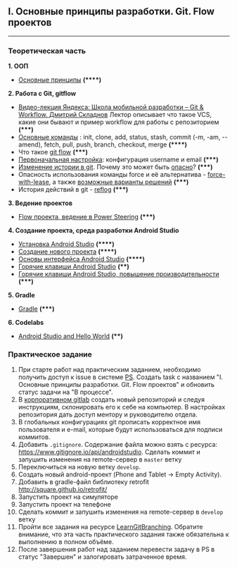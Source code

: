 ## I. Основные принципы разработки. Git. Flow проектов
---
### Теоретическая часть

**1. ООП**
+ [Основные принципы](https://javarush.ru/groups/posts/principy-oop)  **(\*\*\*\*)**

**2. Работа с Git, gitflow**
+ [Видео-лекция Яндекса: Школа мобильной разработки – Git & Workflow. Дмитрий Складнов](https://www.youtube.com/watch?v=_TiUg1-SUzI) Лектор описывает что такое VCS, какие они бывают и пример workflow для работы с репозиторием **(\*\*\*)**
+ [Основные команды](https://git-scm.com/book/ru/v2) : init, clone, add, status, stash, commit (-m, -am, --amend), fetch, pull, push, branch, checkout, merge **(\*\*\*\*)**
+ Что такое [git flow](https://kb.simbirsoft.com/article/gitflow-method-overview/) **(\*\*\*)**
+ [Первоначальная настройка](https://git-scm.com/book/ru/v1/%D0%92%D0%B2%D0%B5%D0%B4%D0%B5%D0%BD%D0%B8%D0%B5-%D0%9F%D0%B5%D1%80%D0%B2%D0%BE%D0%BD%D0%B0%D1%87%D0%B0%D0%BB%D1%8C%D0%BD%D0%B0%D1%8F-%D0%BD%D0%B0%D1%81%D1%82%D1%80%D0%BE%D0%B9%D0%BA%D0%B0-Git): конфигурация username и email **(\*\*\*)**
+ [Изменение истории в git](https://git-scm.com/book/en/v2/Git-Tools-Rewriting-History). Почему это может быть [опасно](https://spin.atomicobject.com/2018/05/08/modify-git-history/)? **(\*\*\*)**
+ Опасность использования команды force и её альтернатива - [force-with-lease](https://blog.developer.atlassian.com/force-with-lease/), а также [возможные варианты решений](https://medium.com/@vitaliystanyshevskyy/git-push-origin-master-force-eec683936622) **(\*\*\*)**
+ История действий в git - [reflog](https://git-scm.com/docs/git-reflog) **(\*\*\*)**

**3. Ведение проектов**
+  [Flow проекта, ведение в Power Steering](https://kb.simbirsoft.com/article/tasktracker/) **(\*\*\*)**

**4. Создание проекта, среда разработки Android Studio**
+ [Установка Android Studio](https://developer.android.com/studio) **(\*\*\*\*)**
+ [Создание нового проекта](https://developer.android.com/training/basics/firstapp/index.html) **(\*\*\*\*)**
+ [Основы интерфейса Android Studio](https://developer.android.com/studio/intro/index.html) **(\*\*\*\*)**
+ [Горячие клавиши Android Studio](https://developer.android.com/studio/intro/keyboard-shortcuts) **(\*\*)**
+ [Горячие клавиши Android Studio, повышение производительности](https://habr.com/ru/post/359376/) **(\*\*\*)**

**5. Gradle**
+ [Gradle](https://developer.android.com/studio/build/index.html) **(\*\*\*)**

**6. Codelabs**
+ [Android Studio and Hello World](https://codelabs.developers.google.com/codelabs/android-training-hello-world/index.html?index=..%2F..index#0) **(\*\*)**


### Практическое задание
1. При старте работ над практическим заданием, необходимо получить доступ к issue в системе [PS](https://ps.simbirsoft.com). Создать task с названием "I. Основные принципы разработки. Git. Flow проектов" и обновить статус задачи на "В процессе".
2. В [корпоративном gitlab](http://gitlab.simbirsoft/) создать новый репозиторий и следуя инструкциям, склонировать его к себе на компьютер. В настройках репозитория дать доступ ментору и руководителю отдела.
3.  В глобальных конфигурациях git прописать корректное имя пользователя и e-mail, которые будут использоваться для подписи коммитов.
4. Добавить `.gitignore`. Содержание файла можно взять с ресурса: https://www.gitignore.io/api/androidstudio. Cделать коммит и запушить изменения на remote-сервер в `master` ветку
5. Переключиться на новую ветку `develop`.
6. Создать новый android-проект (Phone and Tablet -> Empty Activity).
7. Добавить в gradle-файл библиотеку retrofit http://square.github.io/retrofit/
8. Запустить проект на симуляторе
9. Запустить проект на телефоне
10. Сделать коммит и запушить изменения на remote-сервер в `develop` ветку
11. Пройти все задания на ресурсе [LearnGitBranching](https://learngitbranching.js.org/?locale=ru_RU). Обратите внимание, что эта часть практического задания также обязательна к выполнению в полном объёме. 
12. После завершения работ над заданием перевести задачу в PS в статус "Завершен" и залогировать затраченное время.
